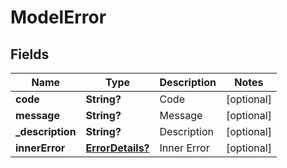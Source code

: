 # ModelError

## Fields
| Name             | Type                                 | Description | Notes      |
|------------------|--------------------------------------|-------------|------------|
| **code**         | **String?**                          | Code        | [optional] |
| **message**      | **String?**                          | Message     | [optional] |
| **_description** | **String?**                          | Description | [optional] |
| **innerError**   | [**ErrorDetails?**](ErrorDetails.md) | Inner Error | [optional] |


